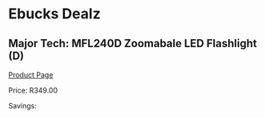 
# Ebucks Dealz
## Major Tech: MFL240D Zoomabale LED Flashlight (D)
[Product Page](https://www.ebucks.com/web/shop/productSelected.do?prodId=994939420&catId=994900921)

Price: R349.00

Savings: 


	
